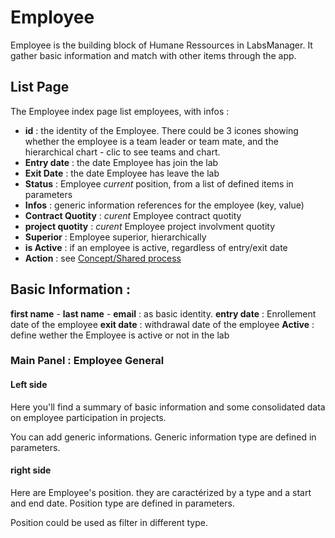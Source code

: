# Employee

Employee is the building block of Humane Ressources in LabsManager.
It gather basic information and match with other items through the app. 


## List Page 

The Employee index page list employees, with infos : 

* **id** : the identity of the Employee. There could be 3 icones showing whether the employee is a team leader or team mate, and the hierarchical chart - clic to see teams and chart.
* **Entry date** : the date Employee has join the lab
* **Exit Date** : the date Employee has leave the lab
* **Status** : Employee *current* position, from a list of defined items in parameters
* **Infos** : generic information references for the employee (key, value)
* **Contract Quotity** : *curent* Employee contract quotity
* **project quotity** : *curent* Employee project involvment quotity
* **Superior** : Employee superior, hierarchically
* **is Active** : if an employee is active, regardless of entry/exit date
* **Action** : see [Concept/Shared process](/general/concept/#actions)

## Basic Information : 

**first name** - **last name** - **email** : as basic identity.
**entry date** :  Enrollement date of the employee
**exit date** : withdrawal date of the employee
**Active** : define wether the Employee is active or not in the lab

### Main Panel : Employee General

#### Left side

Here you'll find a summary of basic information and some consolidated data on employee participation in projects.

You can add generic informations. Generic information type are defined in parameters. 

#### right side

Here are Employee's position. they are caractérized by a type and a start and end date.
Position type are defined in parameters.

Position could be used as filter in different type.